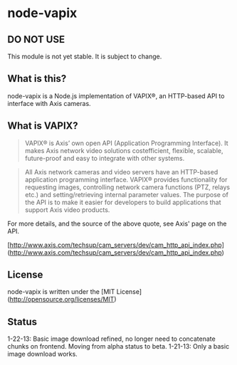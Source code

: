 node-vapix
==========

DO NOT USE
----------
This module is not yet stable. It is subject to change.

What is this?
-------------
node-vapix is a Node.js implementation of VAPIX®, an HTTP-based API to
interface with Axis cameras.

What is VAPIX?
--------------
> VAPIX® is Axis’ own open API (Application Programming Interface). It
> makes Axis network video solutions costefficient, flexible, scalable,
> future-proof and easy to integrate with other systems.

> All Axis network cameras and video servers have an HTTP-based
> application programming interface. VAPIX® provides functionality for
> requesting images, controlling network camera functions (PTZ, relays
> etc.) and setting/retrieving internal parameter values. The purpose
> of the API is to make it easier for developers to build applications
> that support Axis video products.

For more details, and the source of the above quote, see Axis' page on
the API.

[http://www.axis.com/techsup/cam_servers/dev/cam_http_api_index.php]
(http://www.axis.com/techsup/cam_servers/dev/cam_http_api_index.php)

License
-------
node-vapix is written under the [MIT License]
(http://opensource.org/licenses/MIT)

Status
------------
1-22-13: Basic image download refined, no longer need to concatenate
chunks on frontend. Moving from alpha status to beta.
1-21-13: Only a basic image download works.
